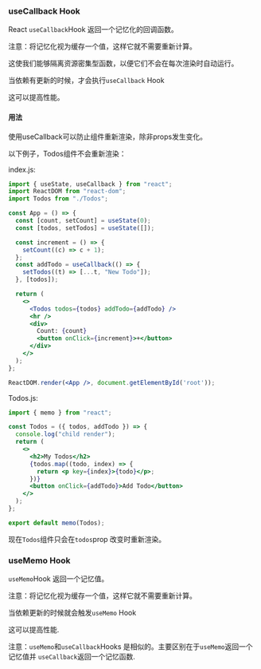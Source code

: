 ### useCallback Hook

React `useCallback`Hook 返回一个记忆化的回调函数。

注意：将记忆化视为缓存一个值，这样它就不需要重新计算。

这使我们能够隔离资源密集型函数，以便它们不会在每次渲染时自动运行。

当依赖有更新的时候，才会执行`useCallback` Hook

这可以提高性能。

#### 用法

使用useCallback可以防止组件重新渲染，除非props发生变化。

以下例子，Todos组件不会重新渲染：

index.js:

```jsx
import { useState, useCallback } from "react";
import ReactDOM from "react-dom";
import Todos from "./Todos";

const App = () => {
  const [count, setCount] = useState(0);
  const [todos, setTodos] = useState([]);

  const increment = () => {
    setCount((c) => c + 1);
  };
  const addTodo = useCallback(() => {
    setTodos((t) => [...t, "New Todo"]);
  }, [todos]);

  return (
    <>
      <Todos todos={todos} addTodo={addTodo} />
      <hr />
      <div>
        Count: {count}
        <button onClick={increment}>+</button>
      </div>
    </>
  );
};

ReactDOM.render(<App />, document.getElementById('root'));
```

Todos.js:

```jsx
import { memo } from "react";

const Todos = ({ todos, addTodo }) => {
  console.log("child render");
  return (
    <>
      <h2>My Todos</h2>
      {todos.map((todo, index) => {
        return <p key={index}>{todo}</p>;
      })}
      <button onClick={addTodo}>Add Todo</button>
    </>
  );
};

export default memo(Todos);
```

现在`Todos`组件只会在`todos`prop 改变时重新渲染。

### useMemo Hook

`useMemo`Hook 返回一个记忆值。

注意：将记忆化视为缓存一个值，这样它就不需要重新计算。

当依赖更新的时候就会触发`useMemo` Hook

这可以提高性能.

注意：`useMemo`和`useCallback`Hooks 是相似的。主要区别在于`useMemo`返回一个记忆值并 `useCallback`返回一个记忆函数.

